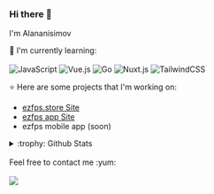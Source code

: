### Hi there 👋

I'm Alananisimov

:page_with_curl: I'm currently learning:
<br><br>
![JavaScript](https://img.shields.io/badge/javascript-%23323330.svg?style=for-the-badge&logo=javascript&logoColor=%23F7DF1E)
![Vue.js](https://img.shields.io/badge/vuejs-%2335495e.svg?style=for-the-badge&logo=vuedotjs&logoColor=%234FC08D)
![Go](https://img.shields.io/badge/go-%2300ADD8.svg?style=for-the-badge&logo=go&logoColor=white)
![Nuxt.js](https://img.shields.io/badge/Nuxt-002E3B?style=for-the-badge&logo=nuxtdotjs&logoColor=#00DC82)
![TailwindCSS](https://img.shields.io/badge/tailwindcss-%2338B2AC.svg?style=for-the-badge&logo=tailwind-css&logoColor=white)

:star: Here are some projects that I'm working on:
- [ezfps.store Site](https://www.ezfps.store/)
- [ezfps app Site](https://www.launcher.ezfps.store/)
- ezfps mobile app (soon)

<details>
<summary>:trophy: Github Stats</summary>
<img src="https://github-readme-stats.vercel.app/api?username=alananisimov&show_icons=true&theme=ayu-mirage&count_private=true">
<img src="ttps://github-readme-stats.vercel.app/api/top-langs/?username=alananisimov&layout=compact&langs_count=7&theme=ayu-mirage">
</details>

<br>
Feel free to contact me :yum:
<br><br>
<a href="https://t.me/hollz69" target="_blank"><img src="https://img.shields.io/badge/Telegram-%40hollz69-28a8ea"></a>
